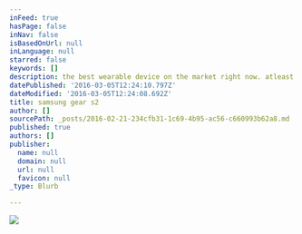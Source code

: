 ```yaml
---
inFeed: true
hasPage: false
inNav: false
isBasedOnUrl: null
inLanguage: null
starred: false
keywords: []
description: the best wearable device on the market right now. atleast for android.
datePublished: '2016-03-05T12:24:10.797Z'
dateModified: '2016-03-05T12:24:08.692Z'
title: samsung gear s2
author: []
sourcePath: _posts/2016-02-21-234cfb31-1c69-4b95-ac56-c660993b62a8.md
published: true
authors: []
publisher:
  name: null
  domain: null
  url: null
  favicon: null
_type: Blurb

---
```

![](https://the-grid-user-content.s3-us-west-2.amazonaws.com/525566f2-23c0-49ea-af82-a973f29fcc67.jpg)